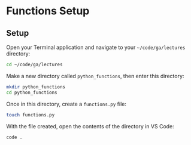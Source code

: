 <h1>
  <span class="headline">Functions</span>
  <span class="subhead">Setup</span>
</h1>

## Setup

Open your Terminal application and navigate to your `~/code/ga/lectures` directory:

```bash
cd ~/code/ga/lectures
```

Make a new directory called `python_functions`, then enter this directory:

```bash
mkdir python_functions
cd python_functions
```

Once in this directory, create a `functions.py` file:

```bash
touch functions.py
```

With the file created, open the contents of the directory in VS Code:

```bash
code .
```
